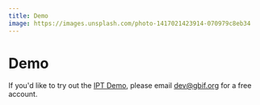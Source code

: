 ```yaml
---
title: Demo
image: https://images.unsplash.com/photo-1417021423914-070979c8eb34
---
```


# Demo

If you'd like to try out the [IPT Demo](//ipt.gbif.org/about.do), please email dev@gbif.org for a free account.


